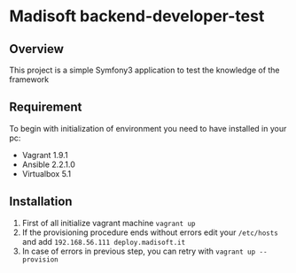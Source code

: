 # Madisoft backend-developer-test

## Overview
This project is a simple Symfony3 application to test the knowledge of the framework


## Requirement

To begin with initialization of environment you need to have installed in your pc:

- Vagrant 1.9.1
- Ansible 2.2.1.0
- Virtualbox 5.1

## Installation

1. First of all initialize vagrant machine `vagrant up`
2. If the provisioning procedure ends without errors edit your `/etc/hosts` and add `192.168.56.111 deploy.madisoft.it`
3. In case of errors in previous step, you can retry with `vagrant up --provision`